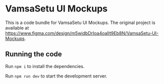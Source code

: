 
  # VamsaSetu UI Mockups

  This is a code bundle for VamsaSetu UI Mockups. The original project is available at https://www.figma.com/design/m5widbDrIoa4oalIt9Eb8N/VamsaSetu-UI-Mockups.

  ## Running the code

  Run `npm i` to install the dependencies.

  Run `npm run dev` to start the development server.
  